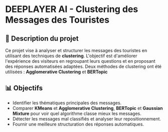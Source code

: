 # DEEPLAYER AI - Clustering des Messages des Touristes

## 📌 Description du projet  
Ce projet vise à analyser et structurer les messages des touristes en utilisant des techniques de **clustering**. L'objectif est d'améliorer l'expérience des visiteurs en regroupant leurs questions et en proposant des réponses automatisées adaptées. Deux méthodes de clustering ont été utilisées : **Agglomerative Clustering** et **BERTopic**

## 📊 Objectifs  
- Identifier les thématiques principales des messages.  
- Comparer **KMeans** et **Agglomerative Clustering**, **BERTopic** et **Gaussian Mixture** pour voir quel algorithme classe mieux les messages.  
- Détecter les messages mal classifiés et analyser leur repositionnement.  
- Fournir une meilleure structuration des réponses automatiques.  